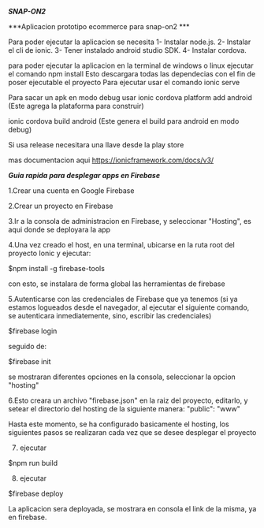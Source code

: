 ***SNAP-ON2*** 

***Aplicacion prototipo ecommerce para snap-on2 ***

Para poder ejecutar la aplicacion se necesita 
	1- Instalar node.js.
	2- Instalar el cli de ionic.
	3- Tener instalado android studio SDK.
	4- Instalar cordova.

para poder ejecutar la aplicacion en la terminal de windows o linux ejecutar el comando
npm install
Esto descargara todas las dependecias con el fin de poser ejecutable el proyecto
Para ejecutar usar el comando ionic serve 

Para sacar un apk en modo debug usar 
ionic cordova platform add android (Este agrega la plataforma para construir)

ionic cordova build android (Este genera el build para android en modo debug)

Si usa release necesitara una llave desde la play store

mas documentacion aqui https://ionicframework.com/docs/v3/


***Guia rapida para desplegar apps en Firebase***

1.Crear una cuenta en Google Firebase

2.Crear un proyecto en Firebase

3.Ir a la consola de administracion en Firebase, y seleccionar "Hosting", es aqui donde se deployara la app

4.Una vez creado el host, en una terminal, ubicarse en la ruta root del proyecto Ionic y ejecutar:

$npm install -g firebase-tools

con esto, se instalara de forma global las herramientas de firebase

5.Autenticarse con las credenciales de Firebase que ya tenemos (si ya estamos logueados desde el navegador, al ejecutar el siguiente comando, se 
autenticara inmediatemente, sino, escribir las credenciales)

$firebase login

seguido de:

$firebase init

se mostraran diferentes opciones en la consola, seleccionar la opcion "hosting"

6.Esto creara un archivo "firebase.json" en la raiz del proyecto, editarlo, y setear el directorio del hosting
de la siguiente manera:
 "public": "www"

Hasta este momento, se ha configurado basicamente el hosting, los siguientes pasos se realizaran cada vez que 
se desee desplegar el proyecto

7. ejecutar

$npm run build

8. ejecutar

$firebase deploy

La aplicacion sera deployada, se mostrara en consola el link de la misma, ya en firebase.


